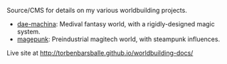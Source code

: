 Source/CMS for details on my various worldbuilding projects.

* [dae-machina](./dae-machina): Medival fantasy world, with a rigidly-designed magic system.
* [magepunk](./magepunk): Preindustrial magitech world, with steampunk influences.
 
Live site at http://torbenbarsballe.github.io/worldbuilding-docs/
